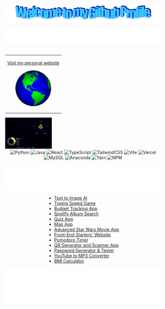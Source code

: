 <!-- "Hero" Header -->
<div align="center">
  <img src="images/welcome.png" style="max-width: 100%;" alt="Welcome to my Github Profile" />
  <br />
  <br />
  <img height="50" alt="My Name is Erdem and I like Python" src="images/personal_note.svg" />
  <br />
  <br />
</div>

<table width="100%" align="center">
<tr>
<td align="center">
<a href="https://erdemonal.vercel.app/">
<p>Visit my personal website </p>


<p>

<img alt="Globe" height="120" src="images/globe.gif">
</a>
</p>

</td>



</tr>
</table>



<img src="profile-3d-contrib/profile-night-rainbow.svg" alt="3D Contributions" style="max-width: 30%;">
<div style="text-align: center;">
  <img alt="Python" src="https://img.shields.io/badge/python-3670A0?style=plastic&logo=python&logoColor=ffdd54">
  <img alt="Java" src="https://img.shields.io/badge/java-%23ED8B00.svg?style=plastic&logo=openjdk&logoColor=white">
  <img alt="React" src="https://img.shields.io/badge/react-%2320232a.svg?style=plastic&logo=react&logoColor=%2361DAFB">
  <img alt="TypeScript" src="https://img.shields.io/badge/typescript-%23007ACC.svg?style=plastic&logo=typescript&logoColor=white">
  <img alt="TailwindCSS" src="https://img.shields.io/badge/tailwindcss-%2338B2AC.svg?style=plastic&logo=tailwind-css&logoColor=white">
  <img alt="Vite" src="https://img.shields.io/badge/vite-%23646CFF.svg?style=plastic&logo=vite&logoColor=white">
  <img alt="Vercel" src="https://img.shields.io/badge/vercel-%23000000.svg?style=plastic&logo=vercel&logoColor=white">
  <img alt="MySQL" src="https://img.shields.io/badge/mysql-4479A1.svg?style=plastic&logo=mysql&logoColor=white">
  <img alt="Anaconda" src="https://img.shields.io/badge/Anaconda-%2344A833.svg?style=plastic&logo=anaconda&logoColor=white">
  <img alt="Yarn" src="https://img.shields.io/badge/yarn-%232C8EBB.svg?style=plastic&logo=yarn&logoColor=white">
  <img alt="NPM" src="https://img.shields.io/badge/NPM-%23CB3837.svg?style=plastic&logo=npm&logoColor=white">
</div>


<br/>


   <div style="text-align: left;">
        <img height="80" alt="Check out my Webapps :" src="images/webapps.svg" />
   
  <ul style="list-style-type: disc; text-align: left; margin-left: auto; margin-right: auto; width: fit-content;">
        <li><a href="https://text-to-image-wheat.vercel.app">Text to Image AI</a></li>
        <li><a href="https://type-blitz-silk.vercel.app">Typing Speed Game</a></li>
        <li><a href="https://budget-one-silk.vercel.app">Budget Tracking App</a></li>
        <li><a href="https://spotifysearch.vercel.app">Spotify Album Search</a></li>
        <li><a href="https://quiz-one-amber.vercel.app">Quiz App</a></li>
        <li><a href="https://leafletmap.vercel.app">Map App</a></li>
        <li><a href="https://starwarshex.vercel.app">Advanced Star Wars Movie App</a></li>
        <li><a href="https://taskfront-ten.vercel.app">Front-End Starters' Website</a></li>
        <li><a href="https://pomodoro-tau-seven.vercel.app">Pomodoro Timer</a></li>
        <li><a href="https://qrbeta.vercel.app">QR Generator and Scanner App</a></li>
        <li><a href="https://passwordgenerator-sable-two.vercel.app">Password Generator & Tester</a></li>
        <li><a href="https://mp3converter-xi.vercel.app">YouTube to MP3 Converter</a></li>
        <li><a href="https://bmicalculator-mauve.vercel.app">BMI Calculator</a></li>
    </ul>
    </div>
    <div align="center">
    <img height="120" alt="Thanks for visiting me" width="100%" src="images/marquee.svg" />
    <br />
</div>


    






